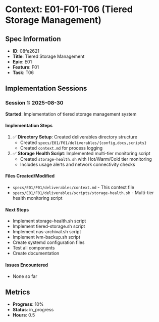# Context: E01-F01-T06 (Tiered Storage Management)

## Spec Information
- **ID**: 08fe2621
- **Title**: Tiered Storage Management
- **Epic**: E01
- **Feature**: F01
- **Task**: T06

## Implementation Sessions

### Session 1: 2025-08-30
**Started**: Implementation of tiered storage management system

#### Implementation Steps
1. ✅ **Directory Setup**: Created deliverables directory structure
   - Created `specs/E01/F01/deliverables/{config,docs,scripts}`
   - Created `context.md` for process logging
2. ✅ **Storage Health Script**: Implemented multi-tier monitoring script
   - Created `storage-health.sh` with Hot/Warm/Cold tier monitoring
   - Includes usage alerts and network connectivity checks

#### Files Created/Modified
- `specs/E01/F01/deliverables/context.md` - This context file
- `specs/E01/F01/deliverables/scripts/storage-health.sh` - Multi-tier health monitoring script

#### Next Steps
- Implement storage-health.sh script
- Implement tiered-storage.sh script  
- Implement nas-archival.sh script
- Implement lvm-backup.sh script
- Create systemd configuration files
- Test all components
- Create documentation

#### Issues Encountered
- None so far

## Metrics
- **Progress**: 10%
- **Status**: in_progress
- **Hours**: 0.5